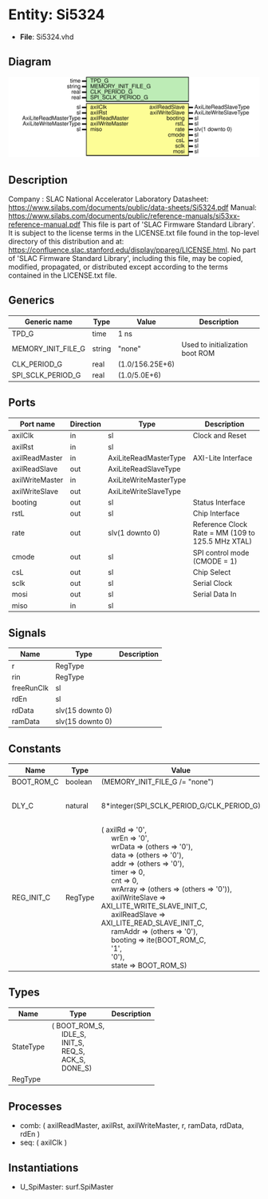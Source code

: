 # Entity: Si5324

- **File**: Si5324.vhd
## Diagram

![Diagram](Si5324.svg "Diagram")
## Description

Company    : SLAC National Accelerator Laboratory
Datasheet: https://www.silabs.com/documents/public/data-sheets/Si5324.pdf
Manual:    https://www.silabs.com/documents/public/reference-manuals/si53xx-reference-manual.pdf
This file is part of 'SLAC Firmware Standard Library'.
It is subject to the license terms in the LICENSE.txt file found in the
top-level directory of this distribution and at:
   https://confluence.slac.stanford.edu/display/ppareg/LICENSE.html.
No part of 'SLAC Firmware Standard Library', including this file,
may be copied, modified, propagated, or distributed except according to
the terms contained in the LICENSE.txt file.
## Generics

| Generic name       | Type   | Value           | Description                     |
| ------------------ | ------ | --------------- | ------------------------------- |
| TPD_G              | time   | 1 ns            |                                 |
| MEMORY_INIT_FILE_G | string | "none"          | Used to initialization boot ROM |
| CLK_PERIOD_G       | real   | (1.0/156.25E+6) |                                 |
| SPI_SCLK_PERIOD_G  | real   | (1.0/5.0E+6)    |                                 |
## Ports

| Port name       | Direction | Type                   | Description                                       |
| --------------- | --------- | ---------------------- | ------------------------------------------------- |
| axilClk         | in        | sl                     | Clock and Reset                                   |
| axilRst         | in        | sl                     |                                                   |
| axilReadMaster  | in        | AxiLiteReadMasterType  | AXI-Lite Interface                                |
| axilReadSlave   | out       | AxiLiteReadSlaveType   |                                                   |
| axilWriteMaster | in        | AxiLiteWriteMasterType |                                                   |
| axilWriteSlave  | out       | AxiLiteWriteSlaveType  |                                                   |
| booting         | out       | sl                     | Status Interface                                  |
| rstL            | out       | sl                     | Chip Interface                                    |
| rate            | out       | slv(1 downto 0)        | Reference Clock Rate = MM (109 to 125.5 MHz XTAL) |
| cmode           | out       | sl                     | SPI control mode (CMODE = 1)                      |
| csL             | out       | sl                     | Chip Select                                       |
| sclk            | out       | sl                     | Serial Clock                                      |
| mosi            | out       | sl                     | Serial Data In                                    |
| miso            | in        | sl                     |                                                   |
## Signals

| Name       | Type             | Description |
| ---------- | ---------------- | ----------- |
| r          | RegType          |             |
| rin        | RegType          |             |
| freeRunClk | sl               |             |
| rdEn       | sl               |             |
| rdData     | slv(15 downto 0) |             |
| ramData    | slv(15 downto 0) |             |
## Constants

| Name       | Type    | Value                                                                                                                                                                                                                                                                                                                                                                                                                                                                                                                                                                                                                                                                                                                                                                                                                                                                                                                                                                                                                                                               | Description                        |
| ---------- | ------- | ------------------------------------------------------------------------------------------------------------------------------------------------------------------------------------------------------------------------------------------------------------------------------------------------------------------------------------------------------------------------------------------------------------------------------------------------------------------------------------------------------------------------------------------------------------------------------------------------------------------------------------------------------------------------------------------------------------------------------------------------------------------------------------------------------------------------------------------------------------------------------------------------------------------------------------------------------------------------------------------------------------------------------------------------------------------- | ---------------------------------- |
| BOOT_ROM_C | boolean |  (MEMORY_INIT_FILE_G /= "none")                                                                                                                                                                                                                                                                                                                                                                                                                                                                                                                                                                                                                                                                                                                                                                                                                                                                                                                                                                                                                                     |                                    |
| DLY_C      | natural |  8*integer(SPI_SCLK_PERIOD_G/CLK_PERIOD_G)                                                                                                                                                                                                                                                                                                                                                                                                                                                                                                                                                                                                                                                                                                                                                                                                                                                                                                                                                                                                                          | >= 4 SCLK delay between SPI cycles |
| REG_INIT_C | RegType |  (       axilRd         => '0',<br><span style="padding-left:20px">       wrEn           => '0',<br><span style="padding-left:20px">       wrData         => (others => '0'),<br><span style="padding-left:20px">       data           => (others => '0'),<br><span style="padding-left:20px">       addr           => (others => '0'),<br><span style="padding-left:20px">       timer          => 0,<br><span style="padding-left:20px">       cnt            => 0,<br><span style="padding-left:20px">       wrArray        => (others => (others => '0')),<br><span style="padding-left:20px">       axilWriteSlave => AXI_LITE_WRITE_SLAVE_INIT_C,<br><span style="padding-left:20px">       axilReadSlave  => AXI_LITE_READ_SLAVE_INIT_C,<br><span style="padding-left:20px">       ramAddr        => (others => '0'),<br><span style="padding-left:20px">       booting        => ite(BOOT_ROM_C,<br><span style="padding-left:20px"> '1',<br><span style="padding-left:20px"> '0'),<br><span style="padding-left:20px">       state          => BOOT_ROM_S) |                                    |
## Types

| Name      | Type                                                                                                                                                                                                                                     | Description |
| --------- | ---------------------------------------------------------------------------------------------------------------------------------------------------------------------------------------------------------------------------------------- | ----------- |
| StateType | ( BOOT_ROM_S,<br><span style="padding-left:20px"> IDLE_S,<br><span style="padding-left:20px"> INIT_S,<br><span style="padding-left:20px"> REQ_S,<br><span style="padding-left:20px"> ACK_S,<br><span style="padding-left:20px"> DONE_S)  |             |
| RegType   |                                                                                                                                                                                                                                          |             |
## Processes
- comb: ( axilReadMaster, axilRst, axilWriteMaster, r, ramData,
                   rdData, rdEn )
- seq: ( axilClk )
## Instantiations

- U_SpiMaster: surf.SpiMaster
